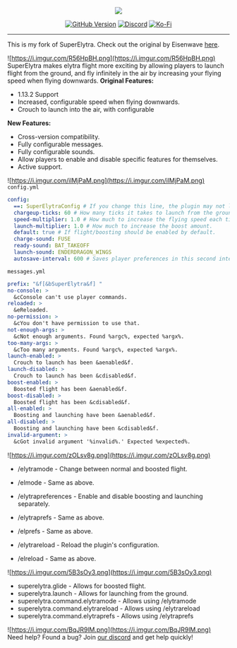 <p align="center"><img src="https://raw.githubusercontent.com/UberPilot/SuperElytra/master/image/SuperElytraBanner.png"></p>
<p align="center">
<a href="https://github.com/UberPilot/SuperElytra/releases"><img alt="GitHub Version" src="https://img.shields.io/github/release/UberPilot/SuperElytra?label=Github%20Version&logo=github&style=for-the-badge"></a>
<a href="https://discord.gg/zUbNX9t"><img alt="Discord" src="https://img.shields.io/badge/Get%20Help-On%20Discord-%237289DA?style=for-the-badge&logo=discord" /></a>
<a href="ko-fi.com/uberpilot"><img alt="Ko-Fi" src="https://img.shields.io/badge/Support-on%20Ko--fi-%23F16061?style=for-the-badge&logo=ko-fi" /></a>
</p>

----
This is my fork of SuperElytra. Check out the original by Eisenwave  [here]('https://www.spigotmc.org/resources/superelytra-improved-elytra-flight.19382/').

![https://i.imgur.com/R56HpBH.png](https://i.imgur.com/R56HpBH.png)   
SuperElytra makes elytra flight more exciting by allowing players to launch flight from the ground, and fly infinitely in the air by increasing your flying speed when flying downwards. 
**Original Features:**

* 1.13.2 Support
* Increased, configurable speed when flying downwards.
* Crouch to launch into the air, with configurable 

**New Features:**

* Cross-version compatibility.
* Fully configurable messages.
* Fully configurable sounds.
* Allow players to enable and disable specific features for themselves.
* Active support.

![https://i.imgur.com/ilMjPaM.png](https://i.imgur.com/ilMjPaM.png)  
`config.yml`
```yaml
config:
  ==: SuperElytraConfig # If you change this line, the plugin may not load properly.
  chargeup-ticks: 60 # How many ticks it takes to launch from the ground.
  speed-multiplier: 1.0 # How much to increase the flying speed each tick.
  launch-multiplier: 1.0 # How much to increase the boost amount.
  default: true # If flight/boosting should be enabled by default.
  charge-sound: FUSE
  ready-sound: BAT_TAKEOFF
  launch-sound: ENDERDRAGON_WINGS
  autosave-interval: 600 # Saves player preferences in this second interval.
```

`messages.yml`
```yaml
prefix: "&f[&bSuperElytra&f] "
no-console: >
  &cConsole can't use player commands.
reloaded: >
  &eReloaded.
no-permission: >
  &cYou don't have permission to use that.
not-enough-args: >
  &cNot enough arguments. Found %argc%, expected %argx%.
too-many-args: >
  &cToo many arguments. Found %argc%, expected %argx%.
launch-enabled: >
  Crouch to launch has been &aenabled&f.
launch-disabled: >
  Crouch to launch has been &cdisabled&f.
boost-enabled: >
  Boosted flight has been &aenabled&f.
boost-disabled: >
  Boosted flight has been &cdisabled&f.
all-enabled: >
  Boosting and launching have been &aenabled&f.
all-disabled: >
  Boosting and launching have been &cdisabled&f.
invalid-argument: >
  &cGot invalid argument '%invalid%.' Expected %expected%.
```

![https://i.imgur.com/zOLsv8g.png](https://i.imgur.com/zOLsv8g.png)  

* /elytramode - Change between normal and boosted flight.
* /elmode - Same as above.


* /elytrapreferences - Enable and disable boosting and launching separately.
* /elytraprefs - Same as above.
* /elprefs - Same as above.


* /elytrareload - Reload the plugin's configuration.
* /elreload - Same as above.

![https://i.imgur.com/5B3sOy3.png](https://i.imgur.com/5B3sOy3.png) 

* superelytra.glide - Allows for boosted flight.
* superelytra.launch - Allows for launching from the ground.
* superelytra.command.elytramode - Allows using /elytramode
* superelytra.command.elytrareload - Allows using /elytrareload
* superelytra.command.elytraprefs - Allows using /elytraprefs

![https://i.imgur.com/BqJR9lM.png](https://i.imgur.com/BqJR9lM.png)   
Need help? Found a bug? Join [our discord]('https://discord.gg/zUbNX9t') and get help quickly!